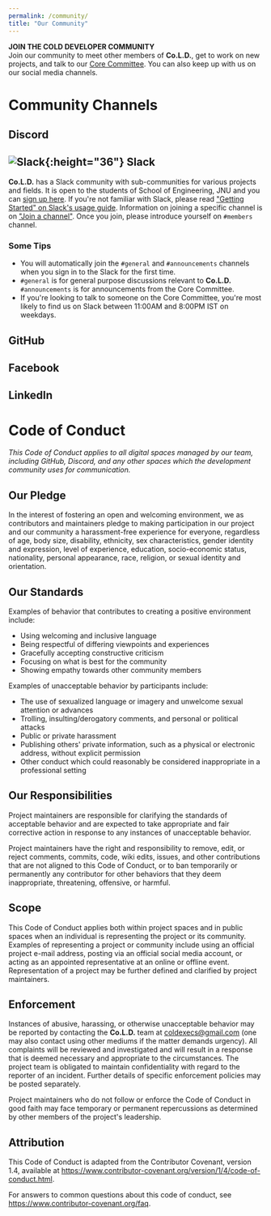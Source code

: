```yaml
---
permalink: /community/
title: "Our Community"
---
```


**JOIN THE COLD DEVELOPER COMMUNITY**<br>
Join our community to meet other members of **Co.L.D.**, get to work on new projects, and talk to our [Core Committee](#). You can also keep up with us on our social media channels.

# Community Channels
## Discord
## ![Slack](https://cdn.jsdelivr.net/gh/devicons/devicon/icons/slack/slack-original.svg){:height="36"} Slack
****Co.L.D.**** has a Slack community with sub-communities for various projects and fields. It is open to the students of School of Engineering, JNU and you can [sign up here](https://coldorg.slack.com/). If you're not familiar with Slack, please read ["Getting Started" on Slack's usage guide](https://get.slack.help/hc/en-us/categories/360000049043). Information on joining a specific channel is on ["Join a channel"](https://get.slack.help/hc/en-us/articles/205239967-Join-a-channel). Once you join, please introduce yourself on `#members` channel.
### Some Tips
- You will automatically join the `#general` and `#announcements` channels when you sign in to the Slack for the first time.
- `#general` is for general purpose discussions relevant to **Co.L.D.**
`#announcements` is for announcements from the Core Committee.
- If you're looking to talk to someone on the Core Committee, you're most likely to find us on Slack between 11:00AM and 8:00PM IST on weekdays.

## GitHub
## Facebook
## LinkedIn

# Code of Conduct
*This Code of Conduct applies to all digital spaces managed by our team, including GitHub, Discord, and any other spaces which the development community uses for communication.*

## Our Pledge
In the interest of fostering an open and welcoming environment, we as contributors and maintainers pledge to making participation in our project and our community a harassment-free experience for everyone, regardless of age, body size, disability, ethnicity, sex characteristics, gender identity and expression, level of experience, education, socio-economic status, nationality, personal appearance, race, religion, or sexual identity and orientation.

## Our Standards
Examples of behavior that contributes to creating a positive environment include:

- Using welcoming and inclusive language
- Being respectful of differing viewpoints and experiences
- Gracefully accepting constructive criticism
- Focusing on what is best for the community
- Showing empathy towards other community members

Examples of unacceptable behavior by participants include:

- The use of sexualized language or imagery and unwelcome sexual attention or advances
- Trolling, insulting/derogatory comments, and personal or political attacks
- Public or private harassment
- Publishing others' private information, such as a physical or electronic address, without explicit permission
- Other conduct which could reasonably be considered inappropriate in a professional setting

## Our Responsibilities
Project maintainers are responsible for clarifying the standards of acceptable behavior and are expected to take appropriate and fair corrective action in response to any instances of unacceptable behavior.

Project maintainers have the right and responsibility to remove, edit, or reject comments, commits, code, wiki edits, issues, and other contributions that are not aligned to this Code of Conduct, or to ban temporarily or permanently any contributor for other behaviors that they deem inappropriate, threatening, offensive, or harmful.

## Scope
This Code of Conduct applies both within project spaces and in public spaces when an individual is representing the project or its community. Examples of representing a project or community include using an official project e-mail address, posting via an official social media account, or acting as an appointed representative at an online or offline event. Representation of a project may be further defined and clarified by project maintainers.

## Enforcement
Instances of abusive, harassing, or otherwise unacceptable behavior may be reported by contacting the **Co.L.D.** team at [coldexecs@gmail.com](mailto:coldexecs@gmail.com) (one may also contact using other mediums if the matter demands urgency). All complaints will be reviewed and investigated and will result in a response that is deemed necessary and appropriate to the circumstances. The project team is obligated to maintain confidentiality with regard to the reporter of an incident. Further details of specific enforcement policies may be posted separately.

Project maintainers who do not follow or enforce the Code of Conduct in good faith may face temporary or permanent repercussions as determined by other members of the project's leadership.

## Attribution
This Code of Conduct is adapted from the Contributor Covenant, version 1.4, available at https://www.contributor-covenant.org/version/1/4/code-of-conduct.html.

For answers to common questions about this code of conduct, see https://www.contributor-covenant.org/faq.
